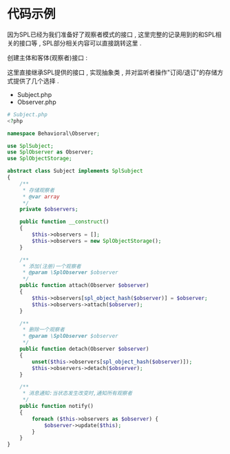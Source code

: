 # 代码示例

因为SPL已经为我们准备好了观察者模式的接口 , 这里完整的记录用到的和SPL相关的接口等 , SPL部分相关内容可以直接跳转这里 .

创建主体和客体\(观察者\)接口 :

这里直接继承SPL提供的接口 , 实现抽象类 , 并对监听者操作"订阅/退订"的存储方式提供了几个选择 .

* Subject.php
* Observer.php

```php
# Subject.php
<?php

namespace Behavioral\Observer;

use SplSubject;
use SplObserver as Observer;
use SplObjectStorage;

abstract class Subject implements SplSubject
{
    /**
     * 存储观察者
     * @var array
     */
    private $observers;

    public function __construct()
    {
        $this->observers = [];
        $this->observers = new SplObjectStorage();
    }

    /**
     * 添加(注册)一个观察者
     * @param \SplObserver $observer
     */
    public function attach(Observer $observer)
    {
        $this->observers[spl_object_hash($observer)] = $observer;
        $this->observers->attach($observer);
    }

    /**
     * 删除一个观察者
     * @param \SplObserver $observer
     */
    public function detach(Observer $observer)
    {
        unset($this->observers[spl_object_hash($observer)]);
        $this->observers->detach($observer);
    }

    /**
     * 消息通知:当状态发生改变时,通知所有观察者
     */
    public function notify()
    {
        foreach ($this->observers as $observer) {
            $observer->update($this);
        }
    }
}
```



